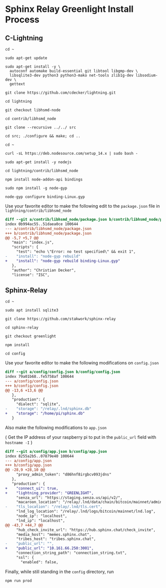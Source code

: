 # Sphinx Relay Greenlight Install Process

## C-Lightning

`cd ~`

`sudo apt-get update`

```
sudo apt-get install -y \
  autoconf automake build-essential git libtool libgmp-dev \
  libsqlite3-dev python3 python3-mako net-tools zlib1g-dev libsodium-dev \
  gettext
```

`git clone https://github.com/cdecker/lightning.git`

`cd lightning`

`git checkout libhsmd-node`

`cd contrib/libhsmd_node`

`git clone --recursive ../../ src`

`cd src; ./configure && make; cd ..`

`cd ~`

`curl -sL https://deb.nodesource.com/setup_14.x | sudo bash -`

`sudo apt-get install -y nodejs`

`cd lightning/contrib/libhsmd_node`

`npm install node-addon-api bindings`

`sudo npm install -g node-gyp`

`node-gyp configure binding-Linux.gyp`

Use your favorite editor to make the following edit to the `package.json` file in `lightning/contrib/libhsmd_node`

```diff
diff --git a/contrib/libhsmd_node/package.json b/contrib/libhsmd_node/package.json
index 0b994ac55..51daea0ce 100644
--- a/contrib/libhsmd_node/package.json
+++ b/contrib/libhsmd_node/package.json
@@ -5,7 +5,7 @@
   "main": "index.js",
   "scripts": {
     "test": "echo \"Error: no test specified\" && exit 1",
-    "install": "node-gyp rebuild"
+    "install": "node-gyp rebuild binding-Linux.gyp"
   },
   "author": "Christian Decker",
   "license": "ISC",
```

## Sphinx-Relay

`cd ~`

`sudo apt install sqlite3`

`git clone https://github.com/stakwork/sphinx-relay`

`cd sphinx-relay`

`git checkout greenlight`

`npm install`

`cd config`

Use your favorite editor to make the following modifications on `config.json`

```diff
diff --git a/config/config.json b/config/config.json
index 79a01b68..fe5758af 100644
--- a/config/config.json
+++ b/config/config.json
@@ -13,6 +13,6 @@
   },
   "production": {
     "dialect": "sqlite",
-    "storage": "/relay/.lnd/sphinx.db"
+    "storage": "/home/pi/sphinx.db"
   }
```

Also make the following modifications to `app.json` 

( Get the IP address of your raspberry pi to put in the `public_url` field with `hostname -I` )

```diff
diff --git a/config/app.json b/config/app.json
index 8255a2b5..07879e40 100644
--- a/config/app.json
+++ b/config/app.json
@@ -28,9 +28,10 @@
     "proxy_admin_token": "d86hnf8irgbcv093jdns"
   },
   "production": {
+    "connect_ui": true,
+    "lightning_provider": "GREENLIGHT",
     "senza_url": "https://staging.senza.us/api/v2/",
     "macaroon_location": "/relay/.lnd/data/chain/bitcoin/mainnet/admin.macaroon",
-    "tls_location": "/relay/.lnd/tls.cert",
     "lnd_log_location": "/relay/.lnd/logs/bitcoin/mainnet/lnd.log",
     "node_ip": "localhost",
     "lnd_ip": "localhost",
@@ -43,7 +44,7 @@
     "hub_check_invite_url": "https://hub.sphinx.chat/check_invite",
     "media_host": "memes.sphinx.chat",
     "tribes_host": "tribes.sphinx.chat",
-    "public_url": "",
+    "public_url": "10.161.66.250:3001",
     "connection_string_path": "connection_string.txt",
     "ssl": {
       "enabled": false,
```

Finally, while still standing in the `config` directory, run 

`npm run prod`

